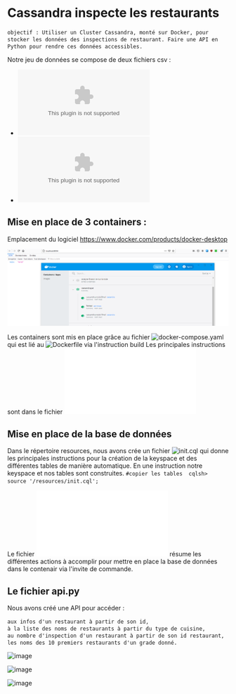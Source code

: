 # Cassandra inspecte les restaurants

``` 
objectif : Utiliser un Cluster Cassandra, monté sur Docker, pour stocker les données des inspections de restaurant. Faire une API en Python pour rendre ces données accessibles. 
```

Notre jeu de données se compose de deux fichiers csv :
  - ![restaurants.csv](restaurants.csv)
  - ![restaurants_inspections.csv](restaurants_inspections.csv)
  
## Mise en place de 3 containers :

Emplacement du logiciel
https://www.docker.com/products/docker-desktop

![image](docker.PNG)

Les containers sont mis en place grâce au fichier ![docker-compose.yaml](docker-compose.yaml) qui est lié au ![Dockerfile](Dockerfile) via l'instruction build
Les principales instructions sont dans le fichier ![principalescommandes.txt](principalescommandes.txt) 


## Mise en place de la base de données

Dans le répertoire resources, nous avons crée un fichier ![init.cql](init.cql) qui donne les principales instructions pour la création de la keyspace et des différentes tables de manière automatique. En une instruction notre keyspace et nos tables sont construites.
``
#copier les tables 
cqlsh> source '/resources/init.cql';
``

Le fichier ![principalescommandes.txt](principalescommandes.txt) résume les différentes actions à accomplir pour mettre en place la base de données dans le contenair via l'invite de commande.

## Le fichier api.py 

Nous avons créé une API pour accéder :

    aux infos d'un restaurant à partir de son id,
    à la liste des noms de restaurants à partir du type de cuisine,
    au nombre d'inspection d'un restaurant à partir de son id restaurant,
    les noms des 10 premiers restaurants d'un grade donné.


![image](visuglobaleFastAPI.PNG)


![image](info_cuisine.PNG)

![image](visuglobaleFastAPI.PNG)
